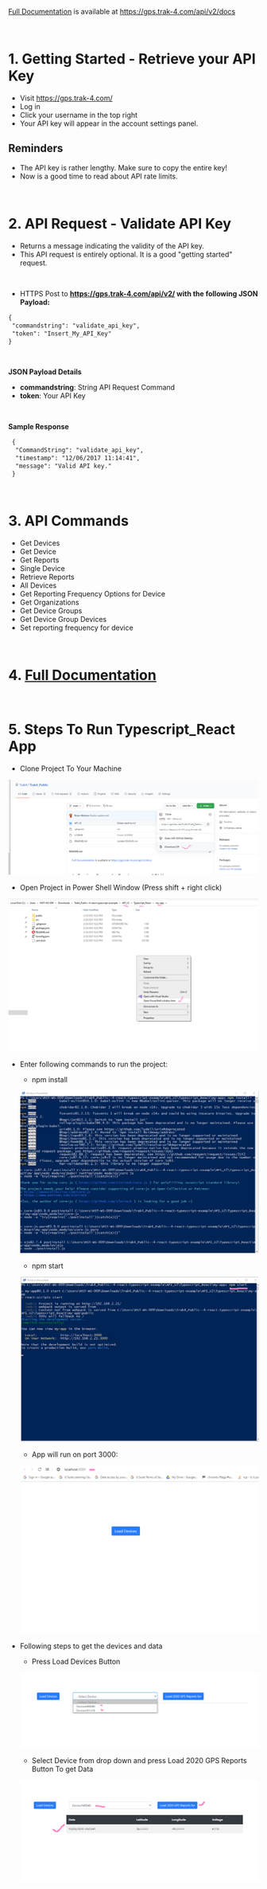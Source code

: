 
[Full Documentation](https://gps.trak-4.com/api/v2/docs#Section3) is available at https://gps.trak-4.com/api/v2/docs

<br/>

# 1. Getting Started - Retrieve your API Key

- Visit https://gps.trak-4.com/
- Log in
- Click your username in the top right
- Your API key will appear in the account settings panel.

## Reminders

- The API key is rather lengthy. Make sure to copy the entire key!
- Now is a good time to read about API rate limits.

<br />

# 2. API Request - Validate API Key

- Returns a message indicating the validity of the API key.
- This API request is entirely optional. It is a good "getting started" request. 

<br />

- HTTPS Post to **https://gps.trak-4.com/api/v2/ with the following JSON Payload:**
```
{
 "commandstring": "validate_api_key",
 "token": "Insert_My_API_Key"
}
```

<br />                  
			
**JSON Payload Details**
- **commandstring**: String API Request Command
- **token**: Your API Key

<br />

**Sample Response**

```
 {
  "CommandString": "validate_api_key",
  "timestamp": "12/06/2017 11:14:41",
  "message": "Valid API key."
 }
 ```

<br />

# 3. API Commands

- Get Devices
- Get Device
- Get Reports 
- Single Device
- Retrieve Reports
- All Devices
- Get Reporting Frequency Options for Device
- Get Organizations
- Get Device Groups
- Get Device Group Devices
- Set reporting frequency for device

<br />

# 4. [Full Documentation](https://gps.trak-4.com/api/v2/docs#Section3)

<br />

# 5. Steps To Run Typescript_React App

- Clone Project To Your Machine

![Screenshot](screenshot.png)

- Open Project in Power Shell Window (Press shift + right click)

![Screenshot](screenshot1.png)

- Enter following commands to run the project:
	- npm install
	
	![Screenshot](Screenshot2.png)
	
	- npm start
	
	![Screenshot](screenshot3.png)
	
	- App will run on port 3000:
	
	![Screenshot](screenshot4.png)
	
- Following steps to get the devices and data	

	- Press Load Devices Button
	
	![Screenshot](screenshot5.png)
	
	- Select Device from drop down and press Load 2020 GPS Reports Button To get Data
	
	![Screenshot](screenshot6.png)
	




